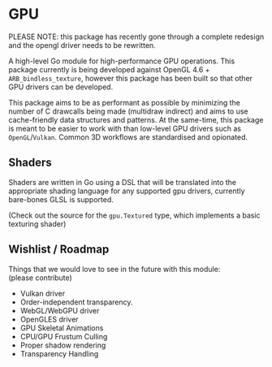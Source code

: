 # GPU
PLEASE NOTE: this package has recently gone through a complete redesign and the opengl driver needs
to be rewritten.

A high-level Go module for high-performance GPU operations.
This package currently is being developed against OpenGL 4.6 
\+ `ARB_bindless_texture`, however this package 
has been built so that other GPU drivers can be developed.

This package aims to be as performant as possible by
minimizing the number of C drawcalls being made (multidraw 
indirect) and aims to use cache-friendly data structures and 
patterns. At the same-time, this package is meant to be 
easier to work with than low-level GPU drivers such as 
`OpenGL`/`Vulkan`. Common 3D workflows are
standardised and opionated.

## Shaders
Shaders are written in Go using a DSL that will be translated
into the appropriate shading language for any supported gpu drivers, currently bare-bones GLSL is supported.

(Check out the source for the `gpu.Textured` type, which implements
a basic texturing shader)


## Wishlist / Roadmap
Things that we would love to see in the future with this module:  
(please contribute)

* Vulkan driver
* Order-independent transparency.
* WebGL/WebGPU driver
* OpenGLES driver
* GPU Skeletal Animations
* CPU/GPU Frustum Culling
* Proper shadow rendering
* Transparency Handling